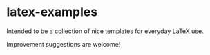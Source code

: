 latex-examples
==============

Intended to be a collection of nice templates for everyday LaTeX use.

Improvement suggestions are welcome!
